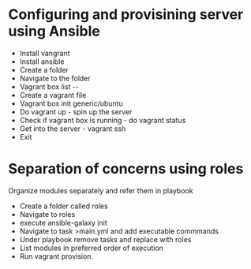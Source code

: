 # Configuring and provisining server using Ansible 
- Install vangrant
- Install ansible
- Create a folder
- Navigate to the folder 
- Vagrant box list  -- 
- Create a vagrant file  
- Vagrant box init generic/ubuntu
- Do vagrant up  - spin up the server 
- Check if vagrant box is running -  do vagrant status
- Get into the server  - vagrant ssh
- Exit 

# Separation of concerns using roles
Organize modules separately and refer them in playbook 

- Create a folder called roles
- Navigate to roles
- execute ansible-galaxy init <module name>
- Navigate to task >main.yml and add executable commmands
-  Under playbook remove tasks and replace with roles
- List modules in preferred order of execution
- Run vagrant provision.